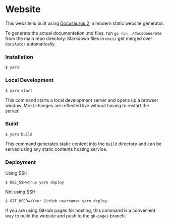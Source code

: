 # Website

This website is built using [Docusaurus 2](https://docusaurus.io/), a modern static website generator.

To generate the actual documentation .md files, run `go run ./docsGenerate` from the main repo directory. Markdown files in `docs/` get merged over `docsAuto/` automatically.

### Installation

```
$ yarn
```

### Local Development

```
$ yarn start
```

This command starts a local development server and opens up a browser window. Most changes are reflected live without having to restart the server.

### Build

```
$ yarn build
```

This command generates static content into the `build` directory and can be served using any static contents hosting service.

### Deployment

Using SSH:

```
$ USE_SSH=true yarn deploy
```

Not using SSH:

```
$ GIT_USER=<Your GitHub username> yarn deploy
```

If you are using GitHub pages for hosting, this command is a convenient way to build the website and push to the `gh-pages` branch.
